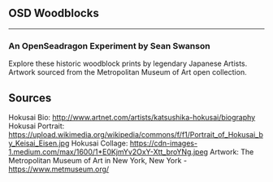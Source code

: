 ## OSD Woodblocks
--------------------

### An OpenSeadragon Experiment by Sean Swanson

Explore these historic woodblock prints by legendary Japanese Artists.
Artwork sourced from the Metropolitan Museum of Art open collection.


## Sources

Hokusai Bio: http://www.artnet.com/artists/katsushika-hokusai/biography
Hokusai Portrait: https://upload.wikimedia.org/wikipedia/commons/f/f1/Portrait_of_Hokusai_by_Keisai_Eisen.jpg
Hokusai Collage: https://cdn-images-1.medium.com/max/1600/1*E0KjmYv2OxY-Xtt_broYNg.jpeg
Artwork: The Metropolitan Museum of Art in New York, New York - https://www.metmuseum.org/

